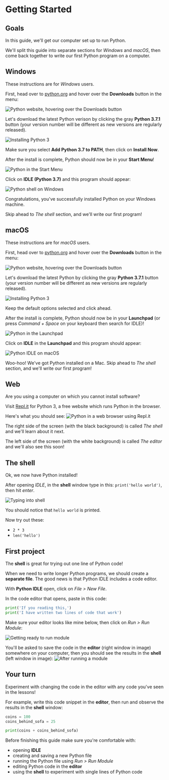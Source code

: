 # Getting Started

## Goals
In this guide, we'll get our computer set up to run Python.

We'll split this guide into separate sections for *Windows* and *macOS*, then come back together to write our first Python program on a computer.

## Windows
These instructions are for *Windows* users.

First, head over to [python.org](https://python.org) and hover over the **Downloads** button in the menu:

![Python website, hovering over the Downloads button](images/win-python-website.png)

Let's download the latest Python verison by clicking the gray **Python 3.7.1** button (your version number will be different as new versions are regularly released).

![Installing Python 3](images/win-python-install.png)

Make sure you select **Add Python 3.7 to PATH**, then click on **Install Now**.

After the install is complete, Python should now be in your **Start Menu**!

![Python in the Start Menu](images/win-python-idle-start-menu.png)

Click on **IDLE (Python 3.7)** and this program should appear:

![Python shell on Windows](images/win-python-shell.png)

Congratulations, you've successfully installed Python on your Windows machine.

Skip ahead to *The shell* section, and we'll write our first program!

## macOS
These instructions are for *macOS* users.

First, head over to [python.org](https://python.org) and hover over the **Downloads** button in the menu:

![Python website, hovering over the Downloads button](images/mac-python-website.png)

Let's download the latest Python by clicking the gray **Python 3.7.1** button (your version number will be different as new versions are regularly released).

![Installing Python 3](images/mac-python-install.png)

Keep the default options selected and click ahead.

After the install is complete, Python should now be in your **Launchpad** (or press *Command + Space* on your keyboard then search for IDLE)!

![Python in the Launchpad](images/mac-python-launchpad.png)

Click on **IDLE** in the **Launchpad** and this program should appear:

![Python IDLE on macOS](images/mac-python-shell.png)

Woo-hoo! We've got Python installed on a Mac. Skip ahead to *The shell* section, and we'll write our first program!

## Web
Are you using a computer on which you cannot install software?

Visit [Repl.it](https://repl.it/languages/python3) for Python 3, a free website which runs Python in the browser.

Here's what you should see:
![Python in a web browser using Repl.it](images/repl-it.png)

The right side of the screen (with the black background) is called *The shell* and we'll learn about it next.

The left side of the screen (with the white background) is called *The editor* and we'll also see this soon!

## The shell
Ok, we now have Python installed!

After opening *IDLE*, in the **shell** window type in this: `print('hello world')`, then hit *enter*.

![Typing into shell](images/typing-into-shell.png)

You should notice that `hello world` is printed.

Now try out these:
- `2 * 3`
- `len('hello')`


## First project
The **shell** is great for trying out one line of Python code!

When we need to write longer Python programs, we should create a **separate file**. The good news is that Python IDLE includes a code editor.

With **Python IDLE** open, click on *File > New File*.

In the code editor that opens, paste in this code:

```python
print('If you reading this,')
print('I have written two lines of code that work')
```

Make sure your editor looks like mine below, then click on *Run > Run Module*:

![Getting ready to run module](images/run-module-before.png)

You'll be asked to save the code in the **editor** (right window in image) somewhere on your computer, then you should see the results in the **shell** (left window in image): 
![After running a module](images/run-module-after.png)

## Your turn
Experiment with changing the code in the editor with any code you've seen in the lessons!

For example, write this code snippet in the **editor**, then run and observe the results in the **shell** window:

```python
coins = 100
coins_behind_sofa = 25

print(coins + coins_behind_sofa)
```

Before finishing this guide make sure you're comfortable with:
- opening **IDLE**
- creating and saving a new Python file
- running the Python file using *Run > Run Module*
- editing Python code in the **editor**
- using the **shell** to experiment with single lines of Python code